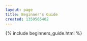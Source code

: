 ```yaml
---
layout: page
title: Beginner's Guide
created: 1359565402
---
```


{% include beginners_guide.html %}
